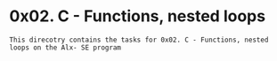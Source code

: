 # 0x02. C - Functions, nested loops
	This direcotry contains the tasks for 0x02. C - Functions, nested loops on the Alx- SE program
